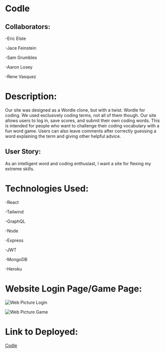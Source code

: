 # Codle

## Collaborators:
-Eric Elste

-Jace Feinstein

-Sam Grumbles

-Aaron Losey

-Rene Vasquez

# Description:
Our site was designed as a Wordle clone, but with a twist. Wordle for coding. We used
exclusively coding terms, not all of them though. Our site allows users to log in, save
scores, and submit their own coding words. This is intended for people who want to
challenge their coding vocabulary with a fun word game. Users can also leave comments
after correctly guessing a word explaining the term and giving other helpful advice.

## User Story:
As an intelligent word and coding enthusiast, I want a site for flexing my extreme skills.

# Technologies Used:
-React

-Tailwind

-GraphQL

-Node

-Express

-JWT

-MongoDB

-Heroku

# Website Login Page/Game Page:

![Web Picture Login]()

![Web Picture Game]()

# Link to Deployed:

[Codle](link)